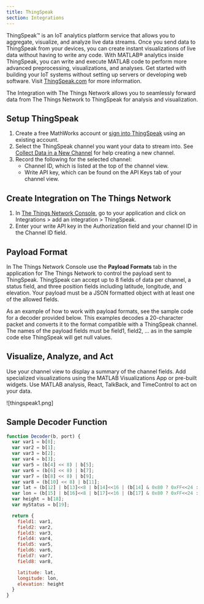 ```yaml
---
title: ThingSpeak
section: Integrations
---
```


ThingSpeak™ is an IoT analytics platform service that allows you to aggregate, visualize, and analyze live data streams. Once you send data to ThingSpeak from your devices, you can create instant visualizations of live data without having to write any code. With MATLAB® analytics inside ThingSpeak, you can write and execute MATLAB code to perform more advanced preprocessing, visualizations, and analyses. Get started with building your IoT systems without setting up servers or developing web software. Visit [ThingSpeak.com](https://www.thingspeak.com) for more information.

The Integration with The Things Network allows you to seamlessly forward data from The Things Network to ThingSpeak for analysis and visualization.

## Setup ThingSpeak

1. Create a free MathWorks account or [sign into ThingSpeak](https://thingspeak.com/users/sign_up) using an existing account. 
2. Select the ThingSpeak channel you want your data to stream into. See [Collect Data in a New Channel](https://www.mathworks.com/help/thingspeak/collect-data-in-a-new-channel.html) for help creating a new channel. 
3. Record the following for the selected channel:
    * Channel ID, which is listed at the top of the channel view.
    * Write API key, which can be found on the API Keys tab of your channel view.

## Create Integration on The Things Network

1. In [The Things Network Console](https://console.thethingsnetwork.org), go to your application and click on Integrations > add an integration > ThingSpeak.
2. Enter your write API key in the Authorization field and your channel ID in the Channel ID field. 

## Payload Format

In The Things Network Console use the **Payload Formats** tab in the application for The Things Network to control the payload sent to ThingSpeak. ThingSpeak can accept up to 8 fields of data per channel, a status field, and three position fields including latitude, longitude, and elevation. Your payload must be a JSON formatted object with at least one of the allowed fields.  

As an example of how to work with payload formats, see the sample code for a decoder provided below. This examples decodes a 20-character packet and converts it to the format compatible with a ThingSpeak channel. The names of the payload fields must be field1, field2, ... as in the sample code else ThingSpeak will get null values.

## Visualize, Analyze, and Act

Use your channel view to display a summary of the channel fields.  Add specialized visualizations using the MATLAB Visualizations App or pre-built widgets. Use MATLAB analysis, React, TalkBack, and TimeControl to act on your data.

![thingspeak1.png]

## Sample Decoder Function

```javascript
function Decoder(b, port) { 
  var var1 = b[0];
  var var2 = b[1];
  var var3 = b[2];
  var var4 = b[3];
  var var5 = (b[4] << 8) | b[5];
  var var6 = (b[6] << 8) | b[7];
  var var7 = (b[8] << 8) | b[9];
  var var8 = (b[10] << 8) | b[11];
  var lat = (b[12] | b[13]<<8 | b[14]<<16 | (b[14] & 0x80 ? 0xFF<<24 : 0)) / 10000;
  var lon = (b[15] | b[16]<<8 | b[17]<<16 | (b[17] & 0x80 ? 0xFF<<24 : 0)) / 10000;
  var height = b[18];
  var myStatus = b[19];

  return {
    field1: var1,
    field2: var2,
    field3: var3,
    field4: var4,
    field5: var5,
    field6: var6,
    field7: var7,
    field8: var8,

    latitude: lat,
    longitude: lon,
    elevation: height
  }
}
```
